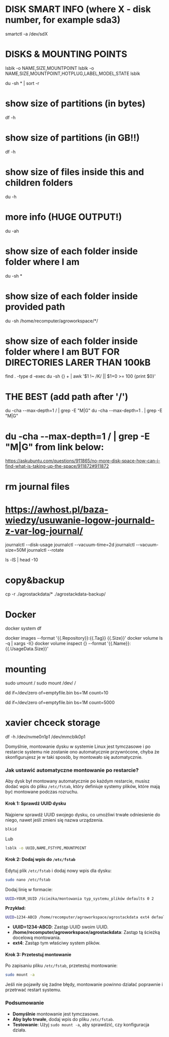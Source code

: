 # DISK SMART INFO (where X - disk number, for example sda3)
smartctl -a /dev/sdX

# DISKS & MOUNTING POINTS
lsblk -o NAME,SIZE,MOUNTPOINT
lsblk -o NAME,SIZE,MOUNTPOINT,HOTPLUG,LABEL,MODEL,STATE
lsblk



du -sh * | sort -r



# show size of partitions (in bytes)
df -h
# show size of partitions (in GB!!)
df -h
# show size of files inside this and children folders
du -h
# more info (HUGE OUTPUT!)
du -ah

# show size of each folder inside folder where I am
du -sh *

# show size of each folder inside provided path
du -sh /home/recomputer/agroworkspace/*/

# show size of each folder inside folder where I am BUT FOR DIRECTORIES LARER THAN 100kB
find . -type d -exec du -sh {} + | awk '$1 !~ /K/ || $1+0 >= 100 {print $0}'



# THE BEST (add path after '/')
du -cha --max-depth=1 / | grep -E "M|G"
du -cha --max-depth=1 . | grep -E "M|G"
# du -cha --max-depth=1 / | grep -E "M|G" from link below:
https://askubuntu.com/questions/911865/no-more-disk-space-how-can-i-find-what-is-taking-up-the-space/911872#911872


# rm journal files
# https://awhost.pl/baza-wiedzy/usuwanie-logow-journald-z-var-log-journal/
journalctl --disk-usage
journalctl --vacuum-time=2d
journalctl --vacuum-size=50M
journalctl --rotate


ls -lS | head -10



# copy&backup
cp -r ./agrostackdata/* ./agrostackdata-backup/



# Docker
docker system df

docker images --format '{{.Repository}}:{{.Tag}} {{.Size}}'
docker volume ls -q | xargs -I{} docker volume inspect {} --format '{{.Name}}: {{.UsageData.Size}}'


# mounting
sudo umount /<path>
sudo mount /dev/<devname from lsblk> /<path>




dd if=/dev/zero of=emptyfile.bin bs=1M count=10


dd if=/dev/zero of=emptyfile.bin bs=1M count=5000



# xavier chceck storage
df -h /dev/nvme0n1p1 /dev/mmcblk0p1



Domyślnie, montowanie dysku w systemie Linux jest tymczasowe i po restarcie systemu nie zostanie ono automatycznie przywrócone, chyba że skonfigurujesz je w taki sposób, by montowało się automatycznie.

### Jak ustawić automatyczne montowanie po restarcie?

Aby dysk był montowany automatycznie po każdym restarcie, musisz dodać wpis do pliku `/etc/fstab`, który definiuje systemy plików, które mają być montowane podczas rozruchu.

#### Krok 1: Sprawdź UUID dysku

Najpierw sprawdź UUID swojego dysku, co umożliwi trwałe odniesienie do niego, nawet jeśli zmieni się nazwa urządzenia.

```bash
blkid
```

Lub

```bash
lsblk -o UUID,NAME,FSTYPE,MOUNTPOINT
```

#### Krok 2: Dodaj wpis do `/etc/fstab`

Edytuj plik `/etc/fstab` i dodaj nowy wpis dla dysku:

```bash
sudo nano /etc/fstab
```

Dodaj linię w formacie:

```bash
UUID=YOUR_UUID /ścieżka/montowania typ_systemu_plików defaults 0 2
```

**Przykład:**

```bash
UUID=1234-ABCD /home/recomputer/agroworkspace/agrostackdata ext4 defaults 0 2
```

- **UUID=1234-ABCD**: Zastąp UUID swoim UUID.
- **/home/recomputer/agroworkspace/agrostackdata**: Zastąp tą ścieżką docelową montowania.
- **ext4**: Zastąp tym właściwy system plików.

#### Krok 3: Przetestuj montowanie

Po zapisaniu pliku `/etc/fstab`, przetestuj montowanie:

```bash
sudo mount -a
```

Jeśli nie pojawiły się żadne błędy, montowanie powinno działać poprawnie i przetrwać restart systemu.

### Podsumowanie
- **Domyślnie** montowanie jest tymczasowe.
- **Aby było trwałe**, dodaj wpis do pliku `/etc/fstab`.
- **Testowanie**: Użyj `sudo mount -a`, aby sprawdzić, czy konfiguracja działa.